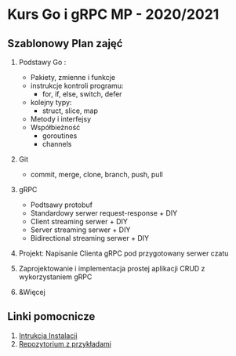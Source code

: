 # Kurs Go i gRPC MP - 2020/2021

##  Szablonowy Plan zajęć

1. Podstawy Go :
    * Pakiety, zmienne i funkcje
    * instrukcje kontroli programu:
        * for, if, else, switch, defer
    * kolejny typy:
        * struct, slice, map
    * Metody i interfejsy
    * Współbieżność 
        * goroutines
        * channels

2. Git
    * commit, merge, clone, branch, push, pull
3. gRPC
    * Podtsawy protobuf
    * Standardowy serwer request-response + DIY
    * Client streaming serwer + DIY
    * Server streaming serwer + DIY
    * Bidirectional streaming serwer + DIY
4. Projekt: Napisanie Clienta gRPC pod przygotowany serwer czatu
5. Zaprojektowanie i implementacja prostej aplikacji CRUD z wykorzystaniem gRPC
6. &Więcej

## Linki pomocnicze
1. [Intrukcja Instalacji](https://github.com/Ko4s/goCourseIntruction/blob/master/go_install/instalation_go.md)
2. [Repozytorium z przykładami](https://github.com/Ko4s/goCourse/tree/master)